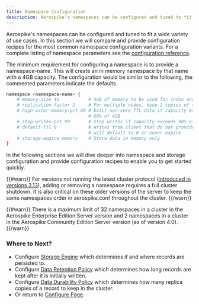 ```yaml
---
title: Namespace Configuration
description: Aerospike's namespaces can be configured and tuned to fit a wide variety of use cases. Play with recipes for the most common namespace configuration variations. 
---
```


Aerospike's namespaces can be configured and tuned to fit a wide variety of use
cases. In this section we will compare and provide configuration recipes for
the most common namespace configuration variants. For a complete listing of
namespace parameters see the
[configuration reference](/docs/reference/configuration).

The minimum requirement for configuring a namespace is to provide a
namespace-name. This will create an in memory namespace by that name with a 4GB
capacity. The configuration would be similar to the following, the commented
parameters indicate the defaults.

```bash
namespace <namespace-name> {
    # memory-size 4G           # 4GB of memory to be used for index and data
    # replication-factor 2     # For multiple nodes, keep 2 copies of the data
    # high-water-memory-pct 60 # Evict non-zero TTL data if capacity exceeds
                               # 60% of 4GB
    # stop-writes-pct 90       # Stop writes if capacity exceeds 90% of 4GB
    # default-ttl 0            # Writes from client that do not provide a TTL
                               # will default to 0 or never expire
    # storage-engine memory    # Store data in memory only
}
```
In the following sections we will dive deeper into namespace and storage
configuration and provide configuration recipes to enable you to get started
quickly.

{{#warn}}
For versions not running the latest cluster protocol ([introduced in versions 3.13](/docs/operations/upgrade/cluster_to_3_13/index.html)), 
adding or removing a namespace requires a full cluster shutdown. It is also critical on these older versions of the server  to keep the same namespaces order in aerospike.conf throughout the cluster.
{{/warn}}

{{#warn}}
There is a maximum limit of 32 namespaces in a cluster in the Aerospike Enterprise Edition Server version and 2 namespaces in a cluster in the Aerospike Community Edition Server version (as of version 4.0).
{{/warn}}

### Where to Next?
- Configure [Storage Engine](/docs/operations/configure/namespace/storage) which determines if and where records are
  persisted to.
- Configure [Data Retention Policy](/docs/operations/configure/namespace/retention) which determines how long
  records are kept after it is initially written.
- Configure [Data Durability Policy](/docs/operations/configure/namespace/durability) which determines how many
  replica copies of a record to keep in the cluster.
- Or return to [Configure Page](/docs/operations/configure).
